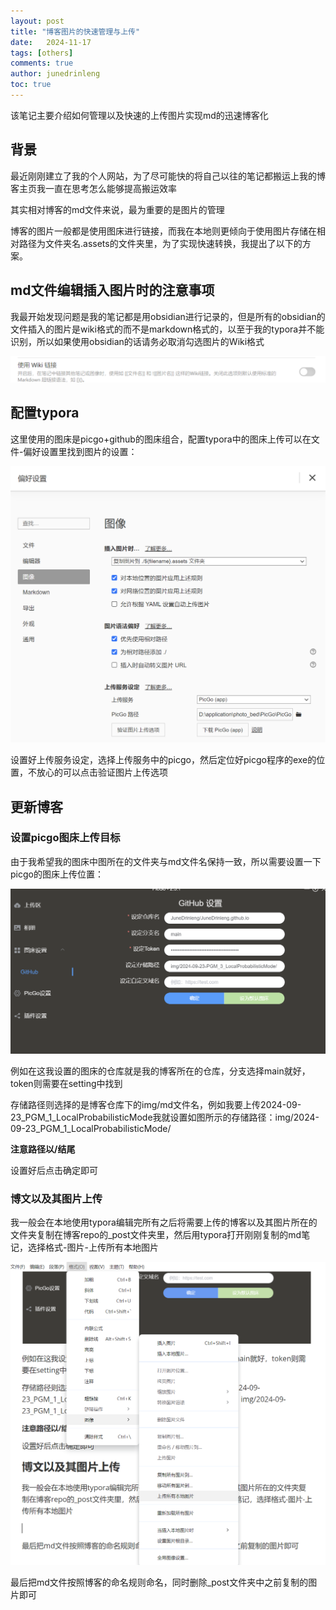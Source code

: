 ```yaml
---
layout: post
title: "博客图片的快速管理与上传"
date:   2024-11-17
tags: [others]
comments: true
author: junedrinleng
toc: true
---
```


该笔记主要介绍如何管理以及快速的上传图片实现md的迅速博客化
<!-- more -->
## 背景

最近刚刚建立了我的个人网站，为了尽可能快的将自己以往的笔记都搬运上我的博客主页我一直在思考怎么能够提高搬运效率  

其实相对博客的md文件来说，最为重要的是图片的管理

博客的图片一般都是使用图床进行链接，而我在本地则更倾向于使用图片存储在相对路径为文件夹名.assets的文件夹里，为了实现快速转换，我提出了以下的方案。

## md文件编辑插入图片时的注意事项

我最开始发现问题是我的笔记都是用obsidian进行记录的，但是所有的obsidian的文件插入的图片是wiki格式的而不是markdown格式的，以至于我的typora并不能识别，所以如果使用obsidian的话请务必取消勾选图片的Wiki格式

![image-20241118003836633](https://raw.githubusercontent.com/JuneDrinleng/JuneDrinleng.github.io/main/img/2024-11-17-blog_update/image-20241118003836633.png)

## 配置typora

这里使用的图床是picgo+github的图床组合，配置typora中的图床上传可以在文件-偏好设置里找到图片的设置：

![image-20241118004233677](https://raw.githubusercontent.com/JuneDrinleng/JuneDrinleng.github.io/main/img/2024-11-17-blog_update/image-20241118004233677.png)

设置好上传服务设定，选择上传服务中的picgo，然后定位好picgo程序的exe的位置，不放心的可以点击验证图片上传选项

## 更新博客

### 设置picgo图床上传目标

由于我希望我的图床中图所在的文件夹与md文件名保持一致，所以需要设置一下picgo的图床上传位置：

![image-20241118004446321](https://raw.githubusercontent.com/JuneDrinleng/JuneDrinleng.github.io/main/img/2024-11-17-blog_update/image-20241118004446321.png)

例如在这我设置的图床的仓库就是我的博客所在的仓库，分支选择main就好，token则需要在setting中找到

存储路径则选择的是博客仓库下的img/md文件名，例如我要上传2024-09-23_PGM_1_LocalProbabilisticMode我就设置如图所示的存储路径：img/2024-09-23_PGM_1_LocalProbabilisticMode/

**注意路径以/结尾**

设置好后点击确定即可

### 博文以及其图片上传

我一般会在本地使用typora编辑完所有之后将需要上传的博客以及其图片所在的文件夹复制在博客repo的_post文件夹里，然后用typora打开刚刚复制的md笔记，选择格式-图片-上传所有本地图片

![image-20241118004855933](https://raw.githubusercontent.com/JuneDrinleng/JuneDrinleng.github.io/main/img/2024-11-17-blog_update/image-20241118004855933.png)

最后把md文件按照博客的命名规则命名，同时删除_post文件夹中之前复制的图片即可